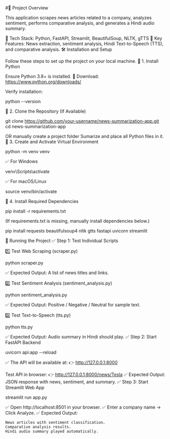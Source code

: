 #📰 Project Overview

This application scrapes news articles related to a company, analyzes sentiment, performs comparative analysis, and generates a Hindi audio summary.

🔹 Tech Stack: Python, FastAPI, Streamlit, BeautifulSoup, NLTK, gTTS
🔹 Key Features: News extraction, sentiment analysis, Hindi Text-to-Speech (TTS), and comparative analysis.
🛠️ Installation and Setup

Follow these steps to set up the project on your local machine.
🔹 1. Install Python

Ensure Python 3.8+ is installed.
🔗 Download: https://www.python.org/downloads/

Verify installation:

python --version

🔹 2. Clone the Repository (If Available)

git clone https://github.com/your-username/news-summarization-app.git
cd news-summarization-app

OR manually create a project folder Sumarize and place all Python files in it.
🔹 3. Create and Activate Virtual Environment

python -m venv venv

✅ For Windows

venv\Scripts\activate

✅ For macOS/Linux

source venv/bin/activate

🔹 4. Install Required Dependencies

pip install -r requirements.txt

(If requirements.txt is missing, manually install dependencies below.)

pip install requests beautifulsoup4 nltk gtts fastapi uvicorn streamlit

🚀 Running the Project
✅ Step 1: Test Individual Scripts

1️⃣ Test Web Scraping (scraper.py)

python scraper.py

✅ Expected Output: A list of news titles and links.

2️⃣ Test Sentiment Analysis (sentiment_analysis.py)

python sentiment_analysis.py

✅ Expected Output: Positive / Negative / Neutral for sample text.

3️⃣ Test Text-to-Speech (tts.py)

python tts.py

✅ Expected Output: Audio summary in Hindi should play.
✅ Step 2: Start FastAPI Backend

uvicorn api:app --reload

✅ The API will be available at:
👉 http://127.0.0.1:8000

Test API in browser:
👉 http://127.0.0.1:8000/news/Tesla
✅ Expected Output: JSON response with news, sentiment, and summary.
✅ Step 3: Start Streamlit Web App

streamlit run app.py

✅ Open http://localhost:8501 in your browser.
✅ Enter a company name → Click Analyze.
✅ Expected Output:

    News articles with sentiment classification.
    Comparative analysis results.
    Hindi audio summary played automatically.
